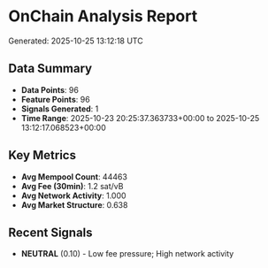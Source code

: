 # OnChain Analysis Report
Generated: 2025-10-25 13:12:18 UTC

## Data Summary
- **Data Points**: 96
- **Feature Points**: 96
- **Signals Generated**: 1
- **Time Range**: 2025-10-23 20:25:37.363733+00:00 to 2025-10-25 13:12:17.068523+00:00

## Key Metrics
- **Avg Mempool Count**: 44463
- **Avg Fee (30min)**: 1.2 sat/vB
- **Avg Network Activity**: 1.000
- **Avg Market Structure**: 0.638

## Recent Signals
- **NEUTRAL** (0.10) - Low fee pressure; High network activity
